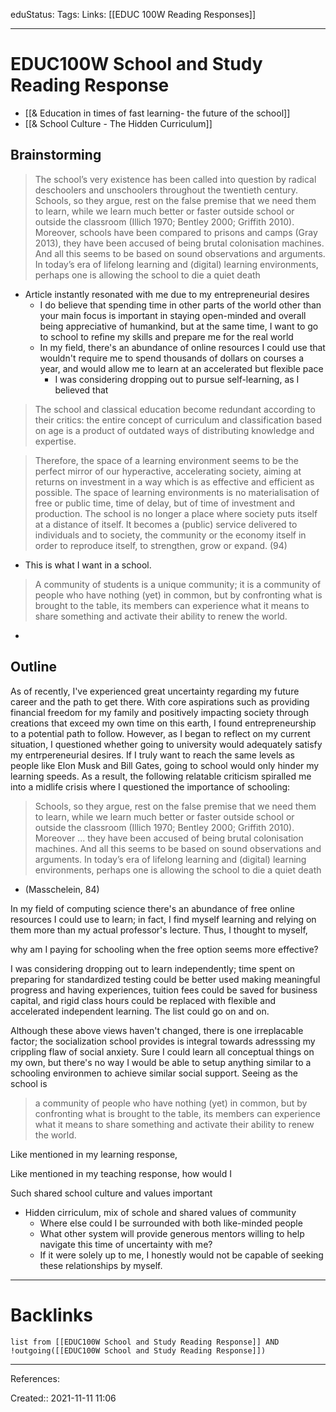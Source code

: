 eduStatus: 
Tags: 
Links: [[EDUC 100W Reading Responses]]
___
# EDUC100W School and Study Reading Response
- [[& Education in times of fast learning- the future of the school]]
- [[& School Culture - The Hidden Curriculum]]
## Brainstorming
> The school’s very existence has been called into question by radical deschoolers and unschoolers throughout the twentieth century. Schools, so they argue, rest on the false premise that we need them to learn, while we learn much better or faster outside school or outside the classroom (Illich 1970; Bentley 2000; Griffith 2010). Moreover, schools have been compared to prisons and camps (Gray 2013), they have been accused of being brutal colonisation machines. And all this seems to be based on sound observations and arguments. In today’s era of lifelong learning and (digital) learning environments, perhaps one is allowing the school to die a quiet death

- Article instantly resonated with me due to my entrepreneurial desires
	- I do believe that spending time in other parts of the world other than your main focus is important in staying open-minded and overall being appreciative of humankind, but at the same time, I want to go to school to refine my skills and prepare me for the real world
	- In my field, there's an abundance of online resources I could use that wouldn't require me to spend thousands of dollars on courses a year, and would allow me to learn at an accelerated but flexible pace
		- I was considering dropping out to pursue self-learning, as I believed that
> The school and classical education become redundant according to their critics: the entire concept of curriculum and classification based on age is a product of outdated ways of distributing knowledge and expertise.

> Therefore, the space of a learning environment seems to be the perfect mirror of our hyperactive, accelerating society, aiming at returns on investment in a way which is as effective and efficient as possible. The space of learning environments is no materialisation of free or public time, time of delay, but of time of investment and production. The school is no longer a place where society puts itself at a distance of itself. It becomes a (public) service delivered to individuals and to society, the community or the economy itself in order to reproduce itself, to strengthen, grow or expand. (94)
- This is what I want in a school. 

 > A community of students is a unique community; it is a community of people who have nothing (yet) in common, but by confronting what is brought to the table, its members can experience what it means to share something and activate their ability to renew the world.
- 

## Outline
As of recently, I've experienced great uncertainty regarding my future career and the path to get there. With core aspirations such as providing financial freedom for my family and positively impacting society through creations that exceed my own time on this earth, I found entrepreneurship to a potential path to follow. However, as I began to reflect on my current situation, I questioned whether going to university would adequately satisfy my entrpereneurial desires. If I truly want to reach the same levels as people like Elon Musk and Bill Gates, going to school would only hinder my learning speeds. As a result, the following relatable criticism spiralled me into a midlife crisis where I questioned the importance of schooling:

> Schools, so they argue, rest on the false premise that we need them to learn, while we learn much better or faster outside school or outside the classroom (Illich 1970; Bentley 2000; Griffith 2010). Moreover ... they have been accused of being brutal colonisation machines. And all this seems to be based on sound observations and arguments. In today’s era of lifelong learning and (digital) learning environments, perhaps one is allowing the school to die a quiet death
- (Masschelein, 84)

In my field of computing science there's an abundance of free online resources I could use to learn; in fact, I find myself learning and relying on them more than my actual professor's lecture. Thus, I thought to myself,

why am I paying for schooling when the free option seems more effective?

I was considering dropping out to learn independently; time spent on preparing for standardized testing could be better used making meaningful progress and having experiences, tuition fees could be saved for business capital, and rigid class hours could be replaced with flexible and accelerated independent learning. The list could go on and on.

Although these above views haven't changed, there is one irreplacable factor; the socialization school provides is integral towards adresssing my crippling flaw of social anxiety. Sure I could learn all conceptual things on my own, but there's no way I would be able to setup anything similar to a schooling environmen to achieve similar social support. Seeing as the school is

> a community of people who have nothing (yet) in common, but by confronting what is brought to the table, its members can experience what it means to share something and activate their ability to renew the world.

Like mentioned in my learning response, 

Like mentioned in my teaching response, how would I 

Such shared school culture and values important

- Hidden cirriculum, mix of schole and shared values of community
	- Where else could I be surrounded with both like-minded people
	- What other system will provide generous mentors willing to help navigate this time of uncertainty with me? 
	- If it were solely up to me, I honestly would not be capable of seeking these relationships by myself.

___
# Backlinks
```dataview
list from [[EDUC100W School and Study Reading Response]] AND !outgoing([[EDUC100W School and Study Reading Response]])
```
___
References:

Created:: 2021-11-11 11:06
